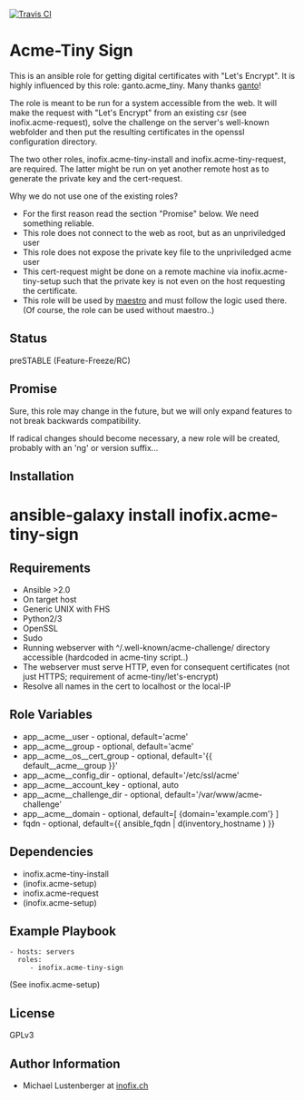 [![Travis CI](https://img.shields.io/travis/inofix/ansible-acme-tiny-sign.svg?style=flat)](http://travis-ci.org/inofix/ansible-acme-tiny-sign)


Acme-Tiny Sign
==============

This is an ansible role for getting digital certificates with "Let's Encrypt". It is highly influenced by this role: ganto.acme\_tiny. Many thanks [ganto](https://linuxmonk.ch/)!

The role is meant to be run for a system accessible from the web. It will make the request with "Let's Encrypt" from an existing csr (see inofix.acme-request), solve the challenge on the server's well-known webfolder and then put the resulting certificates in the openssl configuration directory.

The two other roles, inofix.acme-tiny-install and inofix.acme-tiny-request,
are required. The latter might be run on yet another remote host as to generate the private key and the cert-request.

Why we do not use one of the existing roles?

* For the first reason read the section "Promise" below. We need something reliable.
* This role does not connect to the web as root, but as an unpriviledged user
* This role does not expose the private key file to the unpriviledged acme user
* This cert-request might be done on a remote machine via inofix.acme-tiny-setup such that the private key is not even on the host requesting the certificate.
* This role will be used by [maestro](https://github.com/inofix/maestro) and must follow the logic used there. (Of course, the role can be used without maestro..)


Status
------

preSTABLE (Feature-Freeze/RC)

Promise
-------

Sure, this role may change in the future, but we will only expand features to not break backwards compatibility.

If radical changes should become necessary, a new role will be created, probably with an 'ng' or version suffix...

Installation
------------

 # ansible-galaxy install inofix.acme-tiny-sign

Requirements
------------

* Ansible >2.0
* On target host
 * Generic UNIX with FHS
 * Python2/3
 * OpenSSL
 * Sudo
 * Running webserver with ^/.well-known/acme-challenge/ directory accessible (hardcoded in acme-tiny script..)
 * The webserver must serve HTTP, even for consequent certificates (not just HTTPS; requirement of acme-tiny/let's-encrypt)
 * Resolve all names in the cert to localhost or the local-IP

Role Variables
--------------

* app\_\_acme\_\_user - optional, default='acme'
* app\_\_acme\_\_group - optional, default='acme'
* app\_\_acme\_\_os\_\_cert\_group - optional, default='{{ default\_\_acme\_\_group }}'
* app\_\_acme\_\_config\_dir - optional, default='/etc/ssl/acme'
* app\_\_acme\_\_account\_key - optional, auto
* app\_\_acme\_\_challenge\_dir - optional, default='/var/www/acme-challenge'
* app\_\_acme\_\_domain - optional, default=[ {domain='example.com'} ]
* fqdn - optional, default={{ ansible\_fqdn | d(inventory\_hostname ) }}

Dependencies
------------

* inofix.acme-tiny-install
 * (inofix.acme-setup)
* inofix.acme-request
 * (inofix.acme-setup)

Example Playbook
----------------

    - hosts: servers
      roles:
         - inofix.acme-tiny-sign

(See inofix.acme-setup)


License
-------

GPLv3

Author Information
------------------

* Michael Lustenberger at [inofix.ch](http://www.inofix.ch)
